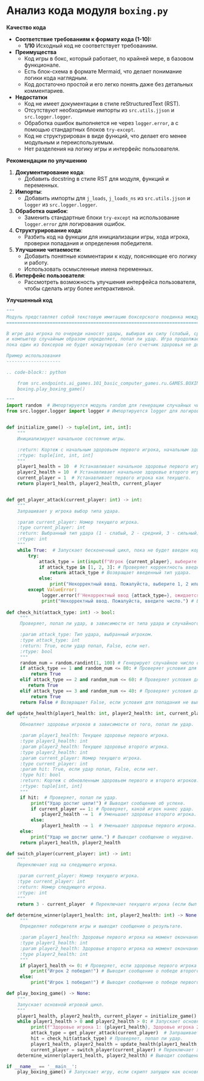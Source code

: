 # Анализ кода модуля `boxing.py`

**Качество кода**
    
-   **Соответствие требованиям к формату кода (1-10):** 
    -  **1/10** Исходный код не соответствует требованиям.
-  **Преимущества**
    - Код игры в бокс, который работает, по крайней мере, в базовом функционале.
    - Есть блок-схема в формате Mermaid, что делает понимание логики кода наглядным.
    - Код достаточно простой и его легко понять даже без детальных комментариев.
-  **Недостатки**
    - Код не имеет документации в стиле reStructuredText (RST).
    - Отсутствуют необходимые импорты из `src.utils.jjson` и `src.logger.logger`.
    - Обработка ошибок выполняется не через `logger.error`, а с помощью стандартных блоков `try-except`.
    - Код не структурирован в виде функций, что делает его менее модульным и переиспользуемым.
    - Нет разделения на логику игры и интерфейс пользователя.

**Рекомендации по улучшению**

1.  **Документирование кода**:
    - Добавить docstring в стиле RST для модуля, функций и переменных.
2.  **Импорты**:
    - Добавить импорты для `j_loads`, `j_loads_ns` из `src.utils.jjson` и `logger` из `src.logger.logger`.
3.  **Обработка ошибок**:
    - Заменить стандартные блоки `try-except` на использование `logger.error` для логирования ошибок.
4.  **Структурирование кода**:
    - Разбить код на функции для инициализации игры, хода игрока, проверки попадания и определения победителя.
5.  **Улучшение читаемости**:
    - Добавить понятные комментарии к коду, поясняющие его логику и работу.
    - Использовать осмысленные имена переменных.
6.  **Интерфейс пользователя**:
    - Рассмотреть возможность улучшения интерфейса пользователя, чтобы сделать игру более интерактивной.

**Улучшенный код**

```python
"""
Модуль представляет собой текстовую имитацию боксерского поединка между двумя игроками.
=========================================================================================

В игре два игрока по очереди наносят удары, выбирая их силу (слабый, средний, сильный),
и компьютер случайным образом определяет, попал ли удар. Игра продолжается до тех пор,
пока один из боксеров не будет нокаутирован (его счетчик здоровья не достигнет 0).

Пример использования
--------------------

.. code-block:: python

    from src.endpoints.ai_games.101_basic_computer_games.ru.GAMES.BOXING import boxing
    boxing.play_boxing_game()

"""
import random  # Импортируется модуль random для генерации случайных чисел.
from src.logger.logger import logger # Импортируется logger для логирования ошибок.


def initialize_game() -> tuple[int, int, int]:
    """
    Инициализирует начальное состояние игры.

    :return: Кортеж с начальным здоровьем первого игрока, начальным здоровьем второго игрока и номером текущего игрока.
    :rtype: tuple[int, int, int]
    """
    player1_health = 10  # Устанавливает начальное здоровье первого игрока.
    player2_health = 10  # Устанавливает начальное здоровье второго игрока.
    current_player = 1  # Устанавливает первого игрока как текущего.
    return player1_health, player2_health, current_player


def get_player_attack(current_player: int) -> int:
    """
    Запрашивает у игрока выбор типа удара.

    :param current_player: Номер текущего игрока.
    :type current_player: int
    :return: Выбранный тип удара (1 - слабый, 2 - средний, 3 - сильный).
    :rtype: int
    """
    while True:  # Запускает бесконечный цикл, пока не будет введен корректный вариант.
        try:
            attack_type = int(input(f"Игрок {current_player}, выберите силу удара (1-слабый, 2-средний, 3-сильный): ")) # Запрашивает у текущего игрока выбор силы удара.
            if attack_type in [1, 2, 3]: # Проверяет корректность введенных данных.
                return attack_type # Возвращает введенный тип удара.
            else:
                print("Некорректный ввод. Пожалуйста, выберите 1, 2 или 3.") # Выводит сообщение об ошибке.
        except ValueError:
             logger.error(f'Некорректный ввод {attack_type=}, ожидается целое число 1,2,3', exc_info=True) # Записывает ошибку в лог.
             print("Некорректный ввод. Пожалуйста, введите число.") # Выводит сообщение об ошибке.
         
def check_hit(attack_type: int) -> bool:
     """
     Проверяет, попал ли удар, в зависимости от типа удара и случайного числа.

     :param attack_type: Тип удара, выбранный игроком.
     :type attack_type: int
     :return: True, если удар попал, False, если нет.
     :rtype: bool
     """
     random_num = random.randint(1, 100) # Генерирует случайное число от 1 до 100.
     if attack_type == 1 and random_num <= 80: # Проверяет условия для слабого удара.
         return True
     elif attack_type == 2 and random_num <= 60: # Проверяет условия для среднего удара.
        return True
     elif attack_type == 3 and random_num <= 40: # Проверяет условия для сильного удара.
         return True
     return False # Возвращает False, если условия для попадания не выполнены.

def update_health(player1_health: int, player2_health: int, current_player: int, hit: bool) -> tuple[int, int]:
     """
     Обновляет здоровье игроков в зависимости от того, попал ли удар.

     :param player1_health: Текущее здоровье первого игрока.
     :type player1_health: int
     :param player2_health: Текущее здоровье второго игрока.
     :type player2_health: int
     :param current_player: Номер текущего игрока.
     :type current_player: int
     :param hit: True, если удар попал, False, если нет.
     :type hit: bool
     :return: Кортеж с обновленным здоровьем первого и второго игроков.
     :rtype: tuple[int, int]
     """
     if hit:  # Проверяет, попал ли удар.
         print("Удар достиг цели!") # Выводит сообщение об успехе.
         if current_player == 1: # Проверяет, какой игрок нанес удар.
             player2_health -= 1  # Уменьшает здоровье второго игрока.
         else:
             player1_health -= 1  # Уменьшает здоровье первого игрока.
     else:
         print("Удар не достиг цели.") # Выводит сообщение о неудаче.
     return player1_health, player2_health

def switch_player(current_player: int) -> int:
    """
    Переключает ход на следующего игрока.

    :param current_player: Номер текущего игрока.
    :type current_player: int
    :return: Номер следующего игрока.
    :rtype: int
    """
    return 3 - current_player  # Переключает текущего игрока (если был 1, то станет 2 и наоборот).

def determine_winner(player1_health: int, player2_health: int) -> None:
     """
     Определяет победителя игры и выводит сообщение о результате.

     :param player1_health: Здоровье первого игрока на момент окончания игры.
     :type player1_health: int
     :param player2_health: Здоровье второго игрока на момент окончания игры.
     :type player2_health: int
     """
     if player1_health <= 0: # Проверяет, если здоровье первого игрока стало 0 или меньше.
         print("Игрок 2 победил!") # Выводит сообщение о победе второго игрока.
     else:
         print("Игрок 1 победил!") # Выводит сообщение о победе первого игрока.

def play_boxing_game() -> None:
    """
    Запускает основной игровой цикл.
    """
    player1_health, player2_health, current_player = initialize_game() # Инициализация начальных параметров игры.
    while player1_health > 0 and player2_health > 0: # Запускает основной игровой цикл, который продолжается, пока здоровье обоих игроков больше 0.
         print(f"Здоровье игрока 1: {player1_health}, Здоровье игрока 2: {player2_health}") # Выводит текущее здоровье игроков.
         attack_type = get_player_attack(current_player)  # Запрашивает выбор типа удара у текущего игрока.
         hit = check_hit(attack_type) # Проверяет, попал ли удар.
         player1_health, player2_health = update_health(player1_health, player2_health, current_player, hit) # Обновляет здоровье игроков в зависимости от попадания.
         current_player = switch_player(current_player) # Переключает ход на следующего игрока.
    determine_winner(player1_health, player2_health) # Выводит сообщение о победителе.

if __name__ == '__main__':
    play_boxing_game() # Запускает игру, если скрипт запущен как основная программа.
```